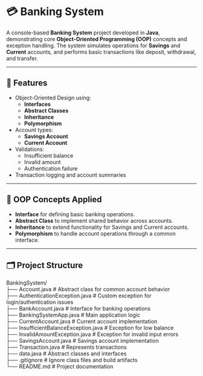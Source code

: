 # 💳 Banking System

A console-based **Banking System** project developed in **Java**, demonstrating core **Object-Oriented Programming (OOP)** concepts and exception handling. The system simulates operations for **Savings** and **Current** accounts, and performs basic transactions like deposit, withdrawal, and transfer.

---

## 🚀 Features

- Object-Oriented Design using:
  - **Interfaces**
  - **Abstract Classes**
  - **Inheritance**
  - **Polymorphism**
- Account types:
  - **Savings Account**
  - **Current Account**
- Validations:
  - Insufficient balance
  - Invalid amount
  - Authentication failure
- Transaction logging and account summaries

---

## 🧠 OOP Concepts Applied

- **Interface** for defining basic banking operations.
- **Abstract Class** to implement shared behavior across accounts.
- **Inheritance** to extend functionality for Savings and Current accounts.
- **Polymorphism** to handle account operations through a common interface.

---

## 🗂 Project Structure

BankingSystem/<br>
├── Account.java # Abstract class for common account behavior<br>
├── AuthenticationException.java # Custom exception for login/authentication issues<br>
├── BankAccount.java # Interface for banking operations<br>
├── BankingSystemApp.java # Main application logic<br>
├── CurrentAccount.java # Current account implementation<br>
├── InsufficientBalanceException.java # Exception for low balance<br>
├── InvalidAmountException.java # Exception for invalid input errors<br>
├── SavingsAccount.java # Savings account implementation<br>
├── Transaction.java # Represents transactions<br>
├── data.java # Abstract classes and interfaces<br>
├── .gitignore # Ignore class files and build artifacts<br>
└── README.md # Project documentation<br>

